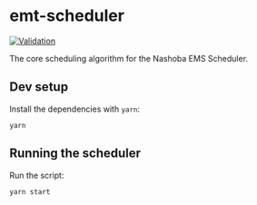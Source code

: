 # emt-scheduler

[![Validation](https://github.com/Nashoba-EMS/emt-scheduler/actions/workflows/validation.yml/badge.svg)](https://github.com/Nashoba-EMS/emt-scheduler/actions/workflows/validation.yml)

The core scheduling algorithm for the Nashoba EMS Scheduler.

## Dev setup

Install the dependencies with `yarn`:

```
yarn
```

## Running the scheduler

Run the script:

```
yarn start
```
